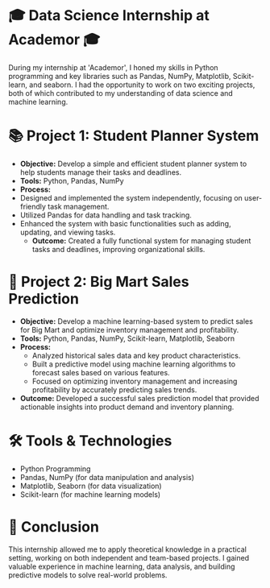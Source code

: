 # 🎓 Data Science Internship at Academor 🎓

During my internship at 'Academor', I honed my skills in Python programming and key libraries such as Pandas, NumPy, Matplotlib, Scikit-learn, and seaborn. I had the opportunity to work on two exciting projects, both of which contributed to my understanding of data science and machine learning.

# 📚 Project 1: Student Planner System

- **Objective:** Develop a simple and efficient student planner system to help students manage their tasks and deadlines.
- **Tools:** Python, Pandas, NumPy
- **Process:**
 - Designed and implemented the system independently, focusing on user-friendly task management.
 - Utilized Pandas for data handling and task tracking.
 - Enhanced the system with basic functionalities such as adding, updating, and viewing tasks.
    - **Outcome:** Created a fully functional system for managing student tasks and deadlines, improving organizational skills.
  
# 🛒 Project 2: Big Mart Sales Prediction
- **Objective:** Develop a machine learning-based system to predict sales for Big Mart and optimize inventory management and profitability.
- **Tools:** Python, Pandas, NumPy, Scikit-learn, Matplotlib, Seaborn
- **Process:**
  - Analyzed historical sales data and key product characteristics.
  - Built a predictive model using machine learning algorithms to forecast sales based on various features.
  - Focused on optimizing inventory management and increasing profitability by accurately predicting sales trends.
- **Outcome:** Developed a successful sales prediction model that provided actionable insights into product demand and inventory planning.

# 🛠️ Tools & Technologies
- Python Programming
- Pandas, NumPy (for data manipulation and analysis)
- Matplotlib, Seaborn (for data visualization)
- Scikit-learn (for machine learning models)

# 🎯 Conclusion
This internship allowed me to apply theoretical knowledge in a practical setting, working on both independent and team-based projects. I gained valuable experience in machine learning, data analysis, and building predictive models to solve real-world problems.

